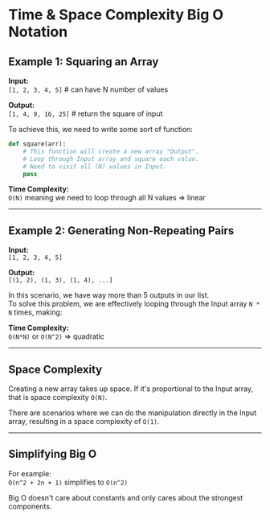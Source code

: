 # Time & Space Complexity Big O Notation

## Example 1: Squaring an Array

**Input:**  
`[1, 2, 3, 4, 5]`  # can have N number of values  

**Output:**  
`[1, 4, 9, 16, 25]`  # return the square of input  

To achieve this, we need to write some sort of function:

```python
def square(arr):
    # This function will create a new array "Output".
    # Loop through Input array and square each value.
    # Need to visit all (N) values in Input.
    pass
```

**Time Complexity:**  
`O(N)` meaning we need to loop through all N values => linear  

---

## Example 2: Generating Non-Repeating Pairs

**Input:**  
`[1, 2, 3, 4, 5]`  

**Output:**  
`[(1, 2), (1, 3), (1, 4), ...]`  

In this scenario, we have way more than 5 outputs in our list.  
To solve this problem, we are effectively looping through the Input array `N * N` times, making:

**Time Complexity:**  
`O(N*N)` or `O(N^2)` => quadratic  

---

## Space Complexity

Creating a new array takes up space. If it's proportional to the Input array, that is space complexity `O(N)`.

There are scenarios where we can do the manipulation directly in the Input array, resulting in a space complexity of `O(1)`.

---

## Simplifying Big O

For example:  
`O(n^2 + 2n + 1)` simplifies to `O(n^2)`  

Big O doesn't care about constants and only cares about the strongest components.
